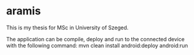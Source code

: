 aramis
======

This is my thesis for MSc in University of Szeged.

The application can be compile, deploy and run to the connected device with the following command:
mvn clean install android:deploy android:run